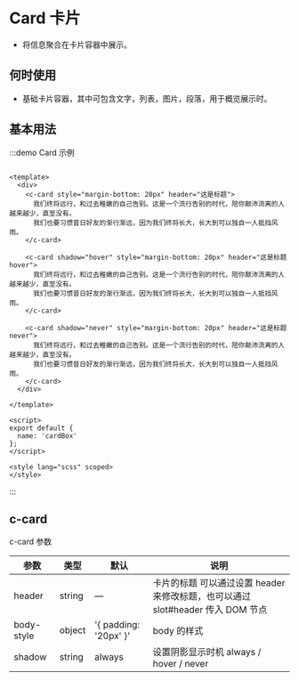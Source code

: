 <!--
 * @Author: xuepeng184 1831919639@qq.com
 * @Date: 2023-01-28 15:32:51
 * @LastEditors: xuepeng184 1831919639@qq.com
 * @LastEditTime: 2023-01-28 22:42:04
 * @FilePath: \bbui\packages\bb-ui\docs\components\card\index.md
 * @Description: 这是默认设置,请设置`customMade`, 打开koroFileHeader查看配置 进行设置: https://github.com/OBKoro1/koro1FileHeader/wiki/%E9%85%8D%E7%BD%AE
-->

# Card 卡片

+ 将信息聚合在卡片容器中展示。

## 何时使用

+ 基础卡片容器，其中可包含文字，列表，图片，段落，用于概览展示时。

## 基本用法

:::demo Card 示例

```vue

<template>
  <div>
    <c-card style="margin-bottom: 20px" header="这是标题">
      我们终将远行，和过去稚嫩的自己告别。这是一个流行告别的时代，陪你颠沛流离的人越来越少，直至没有。
      我们也要习惯昔日好友的渐行渐远，因为我们终将长大，长大到可以独自一人抵挡风雨。
    </c-card>

    <c-card shadow="hover" style="margin-bottom: 20px" header="这是标题 hover">
      我们终将远行，和过去稚嫩的自己告别。这是一个流行告别的时代，陪你颠沛流离的人越来越少，直至没有。
      我们也要习惯昔日好友的渐行渐远，因为我们终将长大，长大到可以独自一人抵挡风雨。
    </c-card>

    <c-card shadow="never" style="margin-bottom: 20px" header="这是标题 never">
      我们终将远行，和过去稚嫩的自己告别。这是一个流行告别的时代，陪你颠沛流离的人越来越少，直至没有。
      我们也要习惯昔日好友的渐行渐远，因为我们终将长大，长大到可以独自一人抵挡风雨。
    </c-card>
  </div>

</template>

<script>
export default {
  name: 'cardBox'
};
</script>

<style lang="scss" scoped>
</style>
```

:::

## c-card

c-card 参数

| 参数 | 类型 | 默认 | 说明 |
| ---- | ---- | ---- | ---- |
| header | string |  —    | 卡片的标题 可以通过设置 header 来修改标题，也可以通过 slot#header 传入 DOM 节点 |
| body-style |object| '{ padding: '20px' }'| body 的样式  |
| shadow | string | always | 设置阴影显示时机 always / hover / never  |